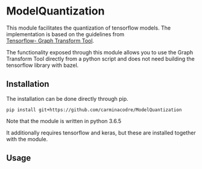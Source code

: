# ModelQuantization

This module facilitates the quantization of tensorflow models. 
The implementation is based on the guidelines from  
[Tensorflow- Graph Transform Tool](https://github.com/tensorflow/tensorflow/blob/master/tensorflow/tools/graph_transforms/README.md).


The functionality exposed through this module allows you to use the
Graph Transform Tool directly from a python script and does not need 
building the tensorflow library with bazel.

## Installation

The installation can be done directly through pip.

`
pip install git+https://github.com/carminacodre/ModelQuantization
`

Note that the module is written in python 3.6.5

It additionally requires tensorflow and keras, but these
are installed together with the module.

## Usage
